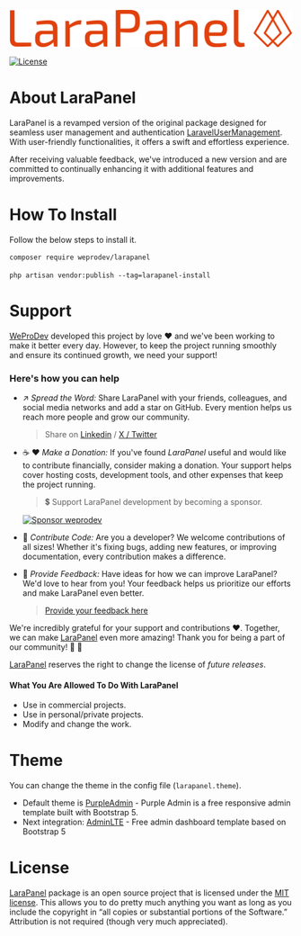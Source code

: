 ![image](https://github.com/weprodev/LaraPanel/blob/master/src/Presentation/Panel/Stub/Public/logo.png)

<a href="https://packagist.org/packages/weprodev/larapanel"><img src="https://poser.pugx.org/laravel/framework/license.svg" alt="License"></a>

# About LaraPanel

LaraPanel is a revamped version of the original package designed for seamless user management and authentication [LaravelUserManagement](https://packagist.org/packages/mekaeil/laravel-user-management). With user-friendly functionalities, it offers a swift and effortless experience.

After receiving valuable feedback, we've introduced a new version and are committed to continually enhancing it with additional features and improvements.

# How To Install
Follow the below steps to install it.
```
composer require weprodev/larapanel

php artisan vendor:publish --tag=larapanel-install
```

# Support

[WeProDev](https://weprodev.com) developed this project by love ❤️ and we've been working to make it better every day. However, to keep the project running smoothly and ensure its continued growth, we need your support!

### Here's how you can help

- ↗️ _Spread the Word:_ Share LaraPanel with your friends, colleagues, and social media networks and add a star on GitHub. Every mention helps us reach more people and grow our community.
  > Share on [Linkedin]() / [X / Twitter](https://x.com/intent/tweet?text=Excited%20to%20share%20an%20awesome%20%23Laravel%20package%20I%20discovered%20with%20%23WeProDev%20team!%20🚀%20Check%20it%20out%20here:&url=https%3A%2F%2Flarapanel.weprodev.com%20%20%23developers)
- ☕ ❤️ _Make a Donation:_ If you've found _LaraPanel_ useful and would like to contribute financially, consider making a donation. Your support helps cover hosting costs, development tools, and other expenses that keep the project running.

  > 💲 Support LaraPanel development by becoming a sponsor. 

  [![Sponsor weprodev](https://img.shields.io/badge/Sponsor-weprodev-blue.svg)](https://github.com/sponsors/weprodev)

- 💪 _Contribute Code:_ Are you a developer? We welcome contributions of all sizes! Whether it's fixing bugs, adding new features, or improving documentation, every contribution makes a difference.
- 💭 _Provide Feedback:_ Have ideas for how we can improve LaraPanel? We'd love to hear from you! Your feedback helps us prioritize our efforts and make LaraPanel even better.
  > [Provide your feedback here](#)

We're incredibly grateful for your support and contributions ❤️. Together, we can make [LaraPanel]() even more amazing! Thank you for being a part of our community! 🙏 🙌

[LaraPanel](https://github.com/weprodev/LaraPanel) reserves the right to change the license of _future releases_.

#### What You Are Allowed To Do With LaraPanel

- Use in commercial projects.
- Use in personal/private projects.
- Modify and change the work.

# Theme

You can change the theme in the config file (`larapanel.theme`).

- Default theme is [PurpleAdmin](https://github.com/BootstrapDash/PurpleAdmin-Free-Admin-Template) - Purple Admin is a free responsive admin template built with Bootstrap 5.
- Next integration: [AdminLTE](https://github.com/ColorlibHQ/AdminLTE) - Free admin dashboard template based on Bootstrap 5

# License

[LaraPanel](https://github.com/weprodev/LaraPanel) package is an open source project that is licensed under the [MIT license](https://opensource.org/licenses/MIT). This allows you to do pretty much anything you want as long as you include the copyright in “all copies or substantial portions of the Software.” Attribution is not required (though very much appreciated).
